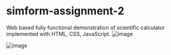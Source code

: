 # simform-assignment-2
Web based fully functional demonstration of scientific calculator implemented with HTML, CSS, JavaScript.
![image](https://user-images.githubusercontent.com/97433576/151168857-06ce5a30-8fe3-476d-b5e5-5d1eca608f46.png)

![image](https://user-images.githubusercontent.com/97433576/151168907-2387dc7c-9ce1-4a9a-884e-cf2010080e99.png)
